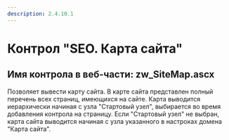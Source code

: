 ```yaml
---
description: 2.4.10.1
---
```


# Контрол "SEO. Карта сайта"

## Имя контрола в веб-части: zw\_SiteMap.ascx

Позволяет вывести карту сайта. В карте сайта представлен полный перечень всех страниц, имеющихся на сайте. Карта выводится иерархически начиная с узла "Стартовый узел", выбирается во время добавления контрола на страницу. Если "Стартовый узел" не выбран, карта сайта выводится начиная с узла указанного в настроках домена "Карта сайта".

